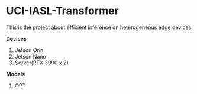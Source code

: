 # UCI-IASL-Transformer

This is the project about efficient inference on heterogeneous edge devices

**Devices**
1. Jetson Orin
2. Jetson Nano
3. Server(RTX 3090 x 2)


**Models**
1. OPT
